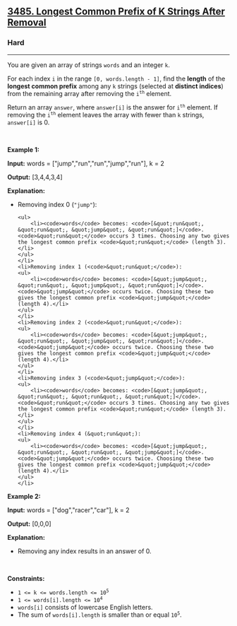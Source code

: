 <h2><a href="https://leetcode.com/problems/longest-common-prefix-of-k-strings-after-removal/">3485. Longest Common Prefix of K Strings After Removal</a></h2><h3>Hard</h3><hr><p>You are given an array of strings <code>words</code> and an integer <code>k</code>.</p>

<p>For each index <code>i</code> in the range <code>[0, words.length - 1]</code>, find the <strong>length</strong> of the <strong>longest common <span data-keyword="string-prefix">prefix</span></strong> among any <code>k</code> strings (selected at <strong>distinct indices</strong>) from the remaining array after removing the <code>i<sup>th</sup></code> element.</p>

<p>Return an array <code>answer</code>, where <code>answer[i]</code> is the answer for <code>i<sup>th</sup></code> element. If removing the <code>i<sup>th</sup></code> element leaves the array with fewer than <code>k</code> strings, <code>answer[i]</code> is 0.</p>

<p>&nbsp;</p>
<p><strong class="example">Example 1:</strong></p>

<div class="example-block">
<p><strong>Input:</strong> <span class="example-io">words = [&quot;jump&quot;,&quot;run&quot;,&quot;run&quot;,&quot;jump&quot;,&quot;run&quot;], k = 2</span></p>

<p><strong>Output:</strong> <span class="example-io">[3,4,4,3,4]</span></p>

<p><strong>Explanation:</strong></p>

<ul>
	<li>Removing index 0 (<code>&quot;jump&quot;</code>):

	<ul>
		<li><code>words</code> becomes: <code>[&quot;run&quot;, &quot;run&quot;, &quot;jump&quot;, &quot;run&quot;]</code>. <code>&quot;run&quot;</code> occurs 3 times. Choosing any two gives the longest common prefix <code>&quot;run&quot;</code> (length 3).</li>
	</ul>
	</li>
	<li>Removing index 1 (<code>&quot;run&quot;</code>):
	<ul>
		<li><code>words</code> becomes: <code>[&quot;jump&quot;, &quot;run&quot;, &quot;jump&quot;, &quot;run&quot;]</code>. <code>&quot;jump&quot;</code> occurs twice. Choosing these two gives the longest common prefix <code>&quot;jump&quot;</code> (length 4).</li>
	</ul>
	</li>
	<li>Removing index 2 (<code>&quot;run&quot;</code>):
	<ul>
		<li><code>words</code> becomes: <code>[&quot;jump&quot;, &quot;run&quot;, &quot;jump&quot;, &quot;run&quot;]</code>. <code>&quot;jump&quot;</code> occurs twice. Choosing these two gives the longest common prefix <code>&quot;jump&quot;</code> (length 4).</li>
	</ul>
	</li>
	<li>Removing index 3 (<code>&quot;jump&quot;</code>):
	<ul>
		<li><code>words</code> becomes: <code>[&quot;jump&quot;, &quot;run&quot;, &quot;run&quot;, &quot;run&quot;]</code>. <code>&quot;run&quot;</code> occurs 3 times. Choosing any two gives the longest common prefix <code>&quot;run&quot;</code> (length 3).</li>
	</ul>
	</li>
	<li>Removing index 4 (&quot;run&quot;):
	<ul>
		<li><code>words</code> becomes: <code>[&quot;jump&quot;, &quot;run&quot;, &quot;run&quot;, &quot;jump&quot;]</code>. <code>&quot;jump&quot;</code> occurs twice. Choosing these two gives the longest common prefix <code>&quot;jump&quot;</code> (length 4).</li>
	</ul>
	</li>
</ul>
</div>

<p><strong class="example">Example 2:</strong></p>

<div class="example-block">
<p><strong>Input:</strong> <span class="example-io">words = [&quot;dog&quot;,&quot;racer&quot;,&quot;car&quot;], k = 2</span></p>

<p><strong>Output:</strong> <span class="example-io">[0,0,0]</span></p>

<p><strong>Explanation:</strong></p>

<ul>
	<li>Removing any index results in an answer of 0.</li>
</ul>
</div>

<p>&nbsp;</p>
<p><strong>Constraints:</strong></p>

<ul>
	<li><code>1 &lt;= k &lt;= words.length &lt;= 10<sup>5</sup></code></li>
	<li><code>1 &lt;= words[i].length &lt;= 10<sup>4</sup></code></li>
	<li><code>words[i]</code> consists of lowercase English letters.</li>
	<li>The sum of <code>words[i].length</code> is smaller than or equal <code>10<sup>5</sup></code>.</li>
</ul>
